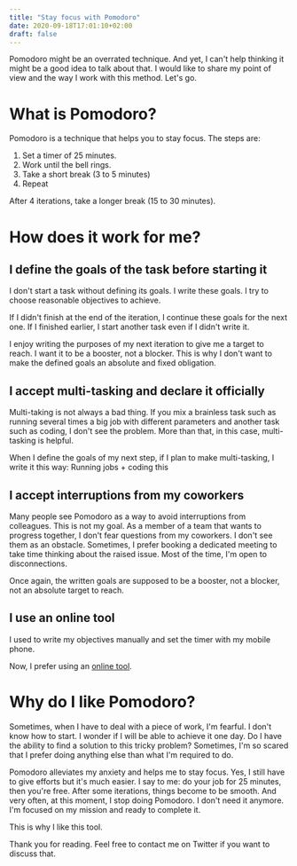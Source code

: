 ```yaml
---
title: "Stay focus with Pomodoro"
date: 2020-09-18T17:01:10+02:00
draft: false
---
```


Pomodoro might be an overrated technique. And yet, I can't help thinking it might be a good idea to talk about that. I would like to share my point of view and the way I work with this method. Let's go.

# What is Pomodoro?
Pomodoro is a technique that helps you to stay focus. The steps are:

1. Set a timer of 25 minutes.
2. Work until the bell rings.
3. Take a short break (3 to 5 minutes)
4. Repeat

After 4 iterations, take a longer break (15 to 30 minutes).

# How does it work for me?

## I define the goals of the task before starting it
I don't start a task without defining its goals. I write these goals.
I try to choose reasonable objectives to achieve.

If I didn't finish at the end of the iteration, I continue these goals for the next one.
If I finished earlier, I start another task even if I didn't write it.

I enjoy writing the purposes of my next iteration to give me a target to reach. I want it to be a booster, not a blocker. This is why I don't want to make the defined goals an absolute and fixed obligation. 

## I accept multi-tasking and declare it officially
Multi-taking is not always a bad thing. If you mix a brainless task such as running several times a big job with different parameters and another task such as coding, I don't see the problem. More than that, in this case, multi-tasking is helpful.

When I define the goals of my next step, if I plan to make multi-tasking, I write it this way:
Running jobs + coding this

## I accept interruptions from my coworkers
Many people see Pomodoro as a way to avoid interruptions from colleagues. This is not my goal. As a member of a team that wants to progress together, I don't fear questions from my coworkers. I don't see them as an obstacle. Sometimes, I prefer booking a dedicated meeting to take time thinking about the raised issue. Most of the time, I'm open to disconnections.

Once again, the written goals are supposed to be a booster, not a blocker, not an absolute target to reach.

## I use an online tool
I used to write my objectives manually and set the timer with my mobile phone.

Now, I prefer using an [online tool](https://pomodoro-tracker.com/). 

# Why do I like Pomodoro?

Sometimes, when I have to deal with a piece of work, I'm fearful. I don't know how to start. I wonder if I will be able to achieve it one day. Do I have the ability to find a solution to this tricky problem? Sometimes, I'm so scared that I prefer doing anything else than what I'm required to do.

Pomodoro alleviates my anxiety and helps me to stay focus. Yes, I still have to give efforts but it's much easier. I say to me: do your job for 25 minutes, then you're free. After some iterations, things become to be smooth. And very often, at this moment, I stop doing Pomodoro. I don't need it anymore. I'm focused on my mission and ready to complete it. 

This is why I like this tool.

Thank you for reading. Feel free to contact me on Twitter if you want to discuss that.
